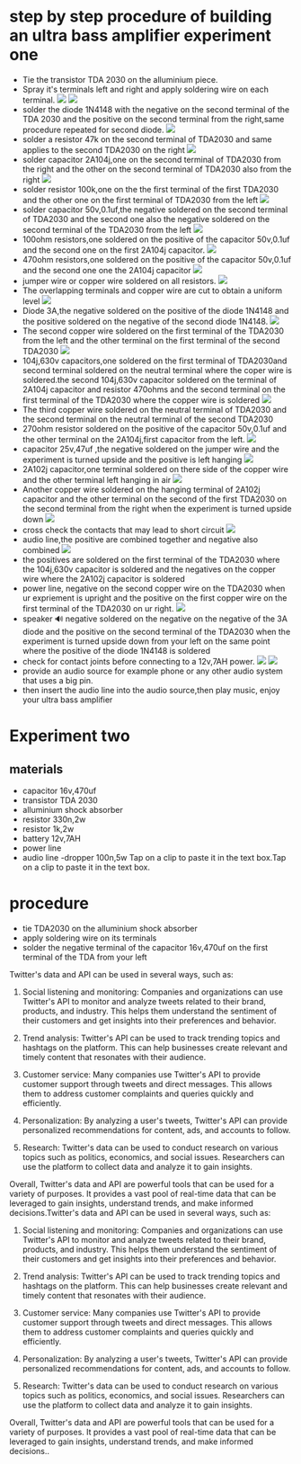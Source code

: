 # step by step procedure of building an ultra bass amplifier experiment one
- Tie the transistor TDA 2030 on the alluminium piece.
- Spray it's terminals left and right and apply soldering wire on each terminal.
![](Images/tyingTDA2030.png) 
![](Images/Applysolder.png)
- solder the diode 1N4148 with the negative on the second terminal of the TDA 2030 and the positive on the second terminal from the right,same procedure repeated for second diode.
![](Images/solderdiode1N4148.png)
- solder a resistor 47k on the second terminal of TDA2030 and same applies to the second TDA2030 on the right
![](Images/Solderresistor47k.png)
- solder capacitor 2A104j,one on the second terminal of TDA2030 from the right and the other on the second terminal of TDA2030 also from the right
![](Images/solder2a104.png)
- solder resistor 100k,one on the the first terminal of the first TDA2030 and the other one on the first terminal of TDA2030 from the left
![](Images/resistor100k.png)
- solder capacitor 50v,0.1uf,the negative soldered on the second terminal of TDA2030 and the second one also the negative soldered on the second terminal of the TDA2030 from the left
![](Images/50v0.1uf.png)
- 100ohm resistors,one soldered on the positive of the capacitor 50v,0.1uf and the second one on the first 2A104j capacitor.
![](Images/100ohmresistor.png)
- 470ohm resistors,one soldered on the positive of the capacitor 50v,0.1uf and the second one one the 2A104j capacitor
![](Images/470ohmresistor.png)
- jumper wire or copper wire soldered on all resistors.
![](Images/solderthecopperjrs.png)
- The overlapping terminals and copper wire are cut to obtain a uniform level
![](Images/cutoverlap.png)
- Diode 3A,the negative soldered on the positive of the diode 1N4148 and the positive soldered on the negative of the second diode 1N4148.
![](Images/diode3A.png)
- The second copper wire soldered on the first terminal of the TDA2030 from the left and the other terminal on the first terminal of the second TDA2030
![](Images/Anothercopperwire.png)
- 104j,630v capacitors,one soldered on the first terminal of TDA2030and second terminal soldered on the neutral terminal where the coper wire is soldered.the second 104j,630v capacitor soldered on the terminal of 2A104j capacitor and resistor 470ohms and the second terminal on the first terminal of the TDA2030 where the copper wire is soldered
![](Images/104j630v.png)
- The third copper wire soldered on the neutral terminal of TDA2030 and the second terminal on the neutral terminal of the second TDA2030
- 270ohm resistor soldered on the positive of the capacitor 50v,0.1uf and the other terminal on the 2A104j,first capacitor from the left.
![](Images/270ohmresistor.png)
- capacitor 25v,47uf ,the negative soldered on the jumper wire and the experiment is turned upside and the positive is left hanging
![](Images/capacitor25v47uf.png)
- 2A102j capacitor,one terminal soldered on there side of the copper wire and the other terminal left hanging in air
![](Images/2A102jcapacitor.png)
- Another copper wire soldered on the hanging terminal of 2A102j capacitor and the other terminal on the second of the first TDA2030 on the second terminal from the right when the experiment is turned upside down
![](Images/4thcopperwire.png)
- cross check the contacts that may lead to short circuit
![](Images/crosscheck.png)
- audio line,the positive are combined together and negative also combined
![](Images/positiveconegco.png)
- the positives are soldered on the first terminal of the TDA2030 where the 104j,630v capacitor is soldered and the negatives on the copper wire where the 2A102j capacitor is soldered
- power line, negative on the second copper wire on the TDA2030 when ur expriement is upright and the positive on the first copper wire on the first terminal of the TDA2030 on ur right.
![](Images/powerline.png)
- speaker 🔊 negative soldered on the negative on the negative of the 3A diode and the positive on the second terminal of the TDA2030 when the experiment is turned upside down from your left on the same point where the positive of the diode 1N4148 is soldered
- check for contact joints before connecting to a 12v,7AH power.
![](Images/connectpowersce.png)
![](Images/battery12v7AH.jpg)
- provide an audio source for example phone or any other audio system that uses a big pin.
- then insert the audio line into the audio source,then play music, enjoy your ultra bass amplifier
# Experiment two
## materials
- capacitor 16v,470uf
- transistor TDA 2030
- alluminium shock absorber
- resistor 330n,2w
- resistor 1k,2w
- battery 12v,7AH
- power line
- audio line
-dropper 100n,5w Tap on a clip to paste it in the text box.Tap on a clip to paste it in the text box.
# procedure
- tie TDA2030 on the alluminium shock absorber
- apply soldering wire on its terminals
- solder the negative terminal of the capacitor 16v,470uf on the first terminal of the TDA from your left



Twitter's data and API can be used in several ways, such as:

1. Social listening and monitoring: Companies and organizations can use Twitter's API to monitor and analyze tweets related to their brand, products, and industry. This helps them understand the sentiment of their customers and get insights into their preferences and behavior.

2. Trend analysis: Twitter's API can be used to track trending topics and hashtags on the platform. This can help businesses create relevant and timely content that resonates with their audience.

3. Customer service: Many companies use Twitter's API to provide customer support through tweets and direct messages. This allows them to address customer complaints and queries quickly and efficiently.

4. Personalization: By analyzing a user's tweets, Twitter's API can provide personalized recommendations for content, ads, and accounts to follow.

5. Research: Twitter's data can be used to conduct research on various topics such as politics, economics, and social issues. Researchers can use the platform to collect data and analyze it to gain insights.

Overall, Twitter's data and API are powerful tools that can be used for a variety of purposes. It provides a vast pool of real-time data that can be leveraged to gain insights, understand trends, and make informed decisions.Twitter's data and API can be used in several ways, such as:

1. Social listening and monitoring: Companies and organizations can use Twitter's API to monitor and analyze tweets related to their brand, products, and industry. This helps them understand the sentiment of their customers and get insights into their preferences and behavior.

2. Trend analysis: Twitter's API can be used to track trending topics and hashtags on the platform. This can help businesses create relevant and timely content that resonates with their audience.

3. Customer service: Many companies use Twitter's API to provide customer support through tweets and direct messages. This allows them to address customer complaints and queries quickly and efficiently.

4. Personalization: By analyzing a user's tweets, Twitter's API can provide personalized recommendations for content, ads, and accounts to follow.

5. Research: Twitter's data can be used to conduct research on various topics such as politics, economics, and social issues. Researchers can use the platform to collect data and analyze it to gain insights.

Overall, Twitter's data and API are powerful tools that can be used for a variety of purposes. It provides a vast pool of real-time data that can be leveraged to gain insights, understand trends, and make informed decisions..